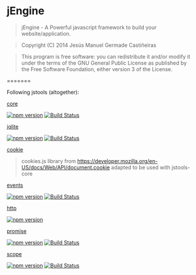jEngine
=======

>	jEngine - A Powerful javascript framework to build your website/application.

>	Copyright (C) 2014  Jesús Manuel Germade Castiñeiras

>	This program is free software: you can redistribute it and/or modify
>	it under the terms of the GNU General Public License as published by
>	the Free Software Foundation, either version 3 of the License.

=======

Following jstools (altogether):

[core](https://github.com/jstools/core.js)

[![npm version](https://badge.fury.io/js/jstool-core.svg)](http://badge.fury.io/js/jstool-core)
[![Build Status](https://travis-ci.org/jstools/core.js.svg?branch=master)](https://travis-ci.org/jstools/core.js)

[jqlite](https://github.com/jstools/jqlite)

[![npm version](https://badge.fury.io/js/jqlite.svg)](http://badge.fury.io/js/jqlite)
[![Build Status](https://travis-ci.org/jstools/jqlite.svg?branch=master)](https://travis-ci.org/jstools/jqlite)

[cookie](https://github.com/jstools/cookie.js)
> cookies.js library from https://developer.mozilla.org/en-US/docs/Web/API/document.cookie
> adapted to be used with jstools-core

[events](https://github.com/jstools/events.js)

[![npm version](https://badge.fury.io/js/jstool-events.svg)](http://badge.fury.io/js/jstool-events)
[![Build Status](https://travis-ci.org/jstools/events.js.svg?branch=master)](https://travis-ci.org/jstools/events.js) 

[http](https://github.com/jstools/http.js)

[![npm version](https://badge.fury.io/js/jstool-http.svg)](http://badge.fury.io/js/jstool-http)

[promise](https://github.com/jstools/promise.js)

[![npm version](https://badge.fury.io/js/jstool-promise.svg)](http://badge.fury.io/js/jstool-promise)
[![Build Status](https://travis-ci.org/jstools/promise.js.svg?branch=master)](https://travis-ci.org/jstools/promise.js)

[scope](https://github.com/jstools/scope.js)

[![npm version](https://badge.fury.io/js/jstool-scope.svg)](http://badge.fury.io/js/jstool-scope)
[![Build Status](https://travis-ci.org/jstools/scope.js.svg?branch=master)](https://travis-ci.org/jstools/scope.js)

